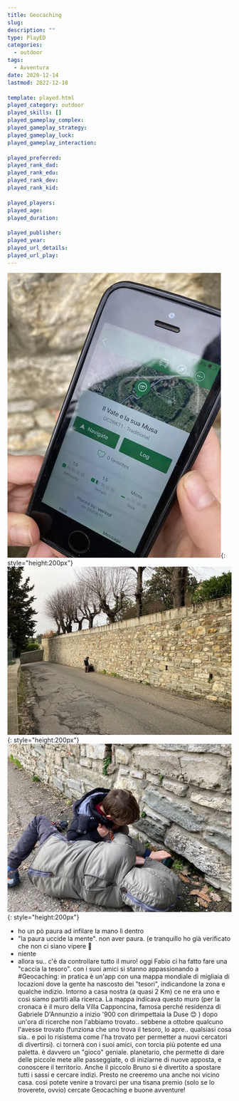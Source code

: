 ```yaml
---
title: Geocaching
slug: 
description: ""
type: PlayED
categories:
  - outdoor
tags:
  - Avventura
date: 2020-12-14
lastmod: 2022-12-18

template: played.html
played_category: outdoor
played_skills: []
played_gameplay_complex: 
played_gameplay_strategy: 
played_gameplay_luck: 
played_gameplay_interaction: 

played_preferred: 
played_rank_dad: 
played_rank_edu: 
played_rank_dev: 
played_rank_kid: 

played_players: 
played_age: 
played_duration: 

played_publisher: 
played_year: 
played_url_details: 
played_url_play: 
---
```


![](img/geocaching.webp){: style="height:200px"}
![](img/geocaching_2.webp){: style="height:200px"}
![](img/geocaching_3.webp){: style="height:200px"}

- ho un pò paura ad infilare la mano lì dentro
- "la paura uccide la mente". non aver paura. (e tranquillo ho già verificato che non ci siano vipere 🐍
- niente
- allora su.. c'è da controllare tutto il muro!
oggi Fabio ci ha fatto fare una "caccia la tesoro". con i suoi amici si stanno appassionando a #Geocaching: in pratica è un'app con una mappa mondiale di migliaia di locazioni dove la gente ha nascosto dei "tesori", indicandone la zona e qualche indizio.
Intorno a casa nostra (a quasi 2 Km) ce ne era uno e così siamo partiti alla ricerca.
La mappa indicava questo muro (per la cronaca è il muro della Villa Capponcina, famosa perché residenza di Gabriele D'Annunzio a inizio '900 con dirimpettaia la Duse 😊 )
dopo un'ora di ricerche non l'abbiamo trovato.. sebbene a ottobre qualcuno l'avesse trovato (funziona che uno trova il tesoro, lo apre.. qualsiasi cosa sia.. e poi lo risistema come l'ha trovato per permetter a nuovi cercatori di divertirsi). ci tornerà con i suoi amici, con torcia più potente ed una paletta.
è davvero un "gioco" geniale. planetario, che permette di dare delle piccole mete alle passeggiate, o di iniziarne di nuove apposta, e conoscere il territorio.
Anche il piccolo Bruno si è divertito a spostare tutti i sassi e cercare indizi.
Presto ne creeremo una anche noi vicino casa. così potete venire a trovarci per una tisana premio (solo se lo troverete, ovvio)
cercate Geocaching e buone avventure!
